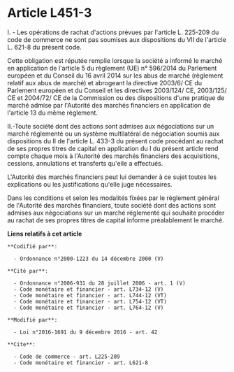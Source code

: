 # Article L451-3

I. - Les opérations de rachat d'actions prévues par l'article L. 225-209 du code de commerce ne sont pas soumises aux
dispositions du VII de l'article L. 621-8 du présent code. 

Cette obligation est réputée remplie lorsque la société a informé le marché en application de l'article 5 du règlement (UE)
n° 596/2014 du Parlement européen et du Conseil du 16 avril 2014 sur les abus de marché (règlement relatif aux abus de
marché) et abrogeant la directive 2003/6/ CE du Parlement européen et du Conseil et les directives 2003/124/ CE, 2003/125/ CE
et 2004/72/ CE de la Commission ou des dispositions d'une pratique de marché admise par l'Autorité des marchés financiers en
application de l'article 13 du même règlement. 

II.-Toute société dont des actions sont admises aux négociations sur un marché réglementé ou un système multilatéral de
négociation soumis aux dispositions du II de l'article L. 433-3 du présent code procédant au rachat de ses propres titres de
capital en application du I du présent article rend compte chaque mois à l'Autorité des marchés financiers des acquisitions,
cessions, annulations et transferts qu'elle a effectués. 

L'Autorité des marchés financiers peut lui demander à ce sujet toutes les explications ou les justifications qu'elle juge
nécessaires.

Dans les conditions et selon les modalités fixées par le règlement général de l'Autorité des marchés financiers, toute
société dont des actions sont admises aux négociations sur un marché réglementé qui souhaite procéder au rachat de ses
propres titres de capital informe préalablement le marché.

**Liens relatifs à cet article**

	**Codifié par**:

	  - Ordonnance n°2000-1223 du 14 décembre 2000 (V)

	**Cité par**:

	  - Ordonnance n°2006-931 du 28 juillet 2006 - art. 1 (V)
	  - Code monétaire et financier - art. L734-12 (V)
	  - Code monétaire et financier - art. L744-12 (VT)
	  - Code monétaire et financier - art. L754-12 (VT)
	  - Code monétaire et financier - art. L764-12 (V)

	**Modifié par**:

	  - Loi n°2016-1691 du 9 décembre 2016 - art. 42

	**Cite**:

	  - Code de commerce - art. L225-209
	  - Code monétaire et financier - art. L621-8
